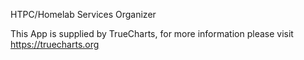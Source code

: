 HTPC/Homelab Services Organizer

This App is supplied by TrueCharts, for more information please visit https://truecharts.org
